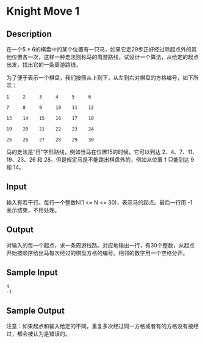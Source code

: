 # Knight Move 1

## Description

在一个5 * 6的棋盘中的某个位置有一只马，如果它走29步正好经过除起点外的其他位置各一次，这样一种走法则称马的周游路线，试设计一个算法，从给定的起点出发，找出它的一条周游路线。

为了便于表示一个棋盘，我们按照从上到下，从左到右对棋盘的方格编号，如下所示：

```
1     2     3     4     5     6

7     8     9     10    11    12

13    14    15    16    17    18

19    20    21    22    23    24

25    26    27    28    29    30
```

马的走法是“日”字形路线，例如当马在位置15的时候，它可以到达 2、4、7、11、19、23、26 和 28。但是规定马是不能跳出棋盘外的，例如从位置 1 只能到达 9 和 14。

## Input

输入有若干行。每行一个整数N(1 <= N <= 30)，表示马的起点。最后一行用 -1 表示结束，不用处理。

## Output

对输入的每一个起点，求一条周游线路。对应地输出一行，有30个整数，从起点开始按顺序给出马每次经过的棋盘方格的编号。相邻的数字用一个空格分开。

## Sample Input

```
4
-1
```

## Sample Output

注意：如果起点和输入给定的不同，重复多次经过同一方格或者有的方格没有被经过，都会被认为是错误的。

